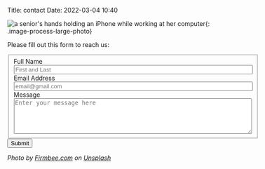 Title: contact
Date: 2022-03-04 10:40

![a senior's hands holding an iPhone while working at her computer]({static}/images/firmbee-com-SpVHcbuKi6E-unsplash.jpg){: .image-process-large-photo}

Please fill out this form to reach us:

<form id="fs-frm" name="simple-contact-form" accept-charset="utf-8" action="https://formspree.io/f/xwkyreoq" method="post">
  <fieldset id="fs-frm-inputs">
    <label for="full-name">Full Name</label><br/>
    <input type="text" name="name" id="full-name" placeholder="First and Last" required="" size="65"><br/>
    <label for="email-address">Email Address</label><br/>
    <input type="email" name="_replyto" id="email-address" placeholder="email@gmail.com" required="" size="65"><br/>
    <label for="message">Message</label><br/>
    <textarea rows="5" cols="65" name="message" id="message" placeholder="Enter your message here" required=""></textarea><br/>
    <input type="hidden" name="_subject" id="email-subject" value="Contact Form Submission">
  </fieldset>
  <input type="submit" value="Submit">
</form>

_Photo by [Firmbee.com](https://unsplash.com/@firmbee?utm_source=unsplash&utm_medium=referral&utm_content=creditCopyText) on [Unsplash](https://unsplash.com/s/photos/elderly-woman-phone?utm_source=unsplash&utm_medium=referral&utm_content=creditCopyText)_
